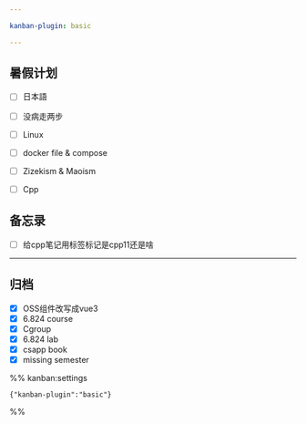 ```yaml
---

kanban-plugin: basic

---
```


## 暑假计划

- [ ] 日本語
- [ ] 没病走两步
- [ ] Linux
- [ ] docker file & compose
- [ ] Zizekism & Maoism
- [ ] Cpp


## 备忘录

- [ ] 给cpp笔记用标签标记是cpp11还是啥


***

## 归档

- [x] OSS组件改写成vue3
- [x] 6.824 course
- [x] Cgroup
- [x] 6.824 lab
- [x] csapp book
- [x] missing semester

%% kanban:settings
```
{"kanban-plugin":"basic"}
```
%%